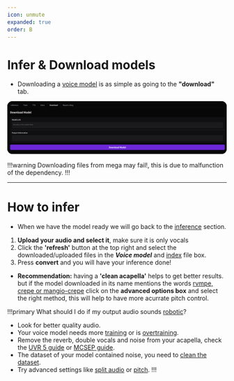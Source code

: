 ```yaml
---
icon: unmute
expanded: true
order: B
---
```


# Infer & Download models

- Downloading a [voice model](/voice-models) is as simple as going to the **"download"** tab.

![**Manual loading alternative:** unzip the downloaded .zip file and **drag the two files into the corresponding box below.**](/assets/download_models.png)

!!!warning
Downloading files from mega may fail!, this is due to malfunction of the dependency.
!!!

---

# How to infer

- When we have the model ready we will go back to the [inference](https://docs.applio.org/faq/rvc/#inference) section.

1. **Upload your audio and select it**, make sure it is only vocals
2. Click the **'refresh'** button at the top right and select the downloaded/uploaded files in the **_Voice model_** and [index](https://docs.applio.org/faq/rvc/#added-index) file box.
3. Press **convert** and you will have your inference done!

- **Recommendation:** having a **'clean acapella'** helps to get better results. but if the model downloaded in its name mentions the words [rvmpe, crepe or mangio-crepe](https://docs.applio.org/faq/rvc/#pitch-extraction-differences) click on the **advanced options box** and select the right method, this will help to have more acurrate pitch control.

!!!primary What should I do if my output audio sounds [robotic](https://docs.applio.org/faq/rvc/#artifacting)?
 - Look for better quality audio.
 - Your voice model needs more [training](/get-started\training.md) or is [overtraining](https://docs.applio.org/faq/rvc/#overtraining).
 - Remove the reverb, double vocals and noise from your acapella, check the [UVR 5 guide](/guides\Audio\UVR.md) or [MCSEP guide](/guides\Audio\MVSEP.md).
 - The dataset of your model contained noise, you need to [clean the dataset](/guides\Datasets\Create-Datasets.md).
 - Try advanced settings like [split audio](https://docs.applio.org/faq/rvc/#split-audio) or [pitch](https://docs.applio.org/faq/rvc/#pitch).
!!!